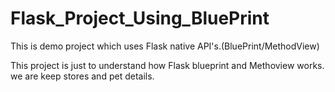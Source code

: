 # Flask_Project_Using_BluePrint
This is demo project which uses Flask native API's.(BluePrint/MethodView)

This project is just to understand how Flask blueprint and Methoview works.
we are keep stores and pet details.
